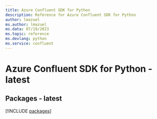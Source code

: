 ```yaml
---
title: Azure Confluent SDK for Python
description: Reference for Azure Confluent SDK for Python
author: lmazuel
ms.author: lmazuel
ms.data: 07/19/2023
ms.topic: reference
ms.devlang: python
ms.service: confluent
---
```

# Azure Confluent SDK for Python - latest
## Packages - latest
[!INCLUDE [packages](confluent-index.md)]